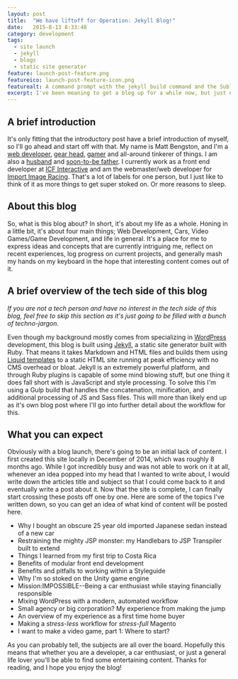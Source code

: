 ```yaml
---
layout: post
title:  "We have liftoff for Operation: Jekyll Blog!"
date:   2015-8-13 8:33:48
category: development
tags:
  - site launch
  - jekyll
  - blogs
  - static site generator
feature: launch-post-feature.png
featureico: launch-post-feature-icon.png
featurealt: A command prompt with the jekyll build command and the Sublime Text editor with this sites project.
excerpt: I've been meaning to get a blog up for a while now, but just never got around to it. With a lot of interesting stuff coming up in the forthcoming months, now seemed like the perfect time.
---
```


## A brief introduction
It's only fitting that the introductory post have a brief introduction of myself, so I'll go ahead and start off with that. My name is Matt Bengston, and I'm a [web developer](http://mattbengston.com), [gear head](https://www.youtube.com/user/Deedilus/videos), [gamer](http://twitch.tv/skidracer) and all-around tinkerer of things. I am also a [husband](https://doingthingshippy.wordpress.com/) and [soon-to-be father](https://doingthingshippy.wordpress.com/2015/08/01/14-weeks-and-4-days/). I currently work as a front end developer at [ICF Interactive](http://icfi.com/interactive) and am the webmaster/web developer for [Import Image Racing](http://importimageracing.com). That's a lot of labels for one person, but I just like to think of it as more things to get super stoked on. Or more reasons to sleep.

## About this blog
So, what is this blog about? In short, it's about my life as a whole. Honing in a little bit, it's about four main things; Web Development, Cars, Video Games/Game Development, and life in general. It's a place for me to express ideas and concepts that are currently intriguing me, reflect on recent experiences, log progress on current projects, and generally mash my hands on my keyboard in the hope that interesting content comes out of it.

## A brief overview of the tech side of this blog
_If you are not a tech person and have no interest in the tech side of this blog, feel free to skip this section as it's just going to be filled with a bunch of techno-jargon._

Even though my background mostly comes from specializing in [WordPress](http://wordpress.org) development, this blog is built using [Jekyll](http://jekyllrb.com), a static site generator built with Ruby. That means it takes Markdown and HTML files and builds them using [Liquid templates](https://github.com/Shopify/liquid/wiki) to a static HTML site running at peak efficiency with no CMS overhead or bloat. Jekyll is an extremely powerful platform, and through Ruby plugins is capable of some mind blowing stuff, but one thing it does fall short with is JavaScript and style processing. To solve this I'm using a Gulp build that handles the concatenation, minification, and additional processing of JS and Sass files. This will more than likely end up as it's own blog post where I'll go into further detail about the workflow for this.

## What you can expect
Obviously with a blog launch, there's going to be an initial lack of content. I first created this site locally in December of 2014, which was roughly 8 months ago. While I got incredibly busy and was not able to work on it at all, whenever an idea popped into my head that I wanted to write about, I would write down the articles title and subject so that I could come back to it and eventually write a post about it. Now that the site is complete, I can finally start crossing these posts off one by one. Here are some of the topics I've written down, so you can get an idea of what kind of content will be posted here.

- Why I bought an obscure 25 year old imported Japanese sedan instead of a new car
- Restraining the mighty JSP monster: my Handlebars to JSP Transpiler built to extend
- Things I learned from my first trip to Costa Rica
- Benefits of modular front end development
- Benefits and pitfalls to working within a Styleguide
- Why I'm so stoked on the Unity game engine
- Mission:IMPOSSIBLE--Being a car enthusiast while staying financially responsible
- Mixing WordPress with a modern, automated workflow
- Small agency or big corporation? My experience from making the jump
- An overview of my experience as a first time home buyer
- Making a _stress-less_ workflow for _stress-full_ Magento
- I want to make a video game, part 1: Where to start?

As you can probably tell, the subjects are all over the board. Hopefully this means that whether you are a developer, a car enthusiast, or just a general life lover you'll be able to find some entertaining content. Thanks for reading, and I hope you enjoy the blog!
